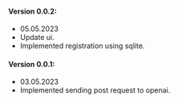 #### Version 0.0.2:
- 05.05.2023
- Update ui.
- Implemented registration using sqlite.


#### Version 0.0.1:
- 03.05.2023
- Implemented sending post request to openai.
